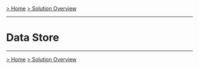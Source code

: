 [> Home](../README.md)    [> Solution Overview](README.md)

---

# Data Store


------

[> Home](../README.md)    [> Solution Overview](README.md)

